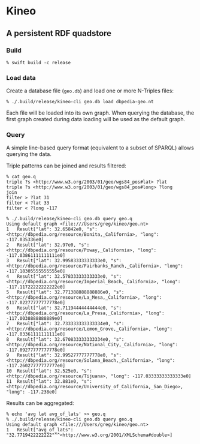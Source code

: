 # Kineo

## A persistent RDF quadstore

### Build

```
% swift build -c release
```

### Load data

Create a database file (`geo.db`) and load one or more N-Triples files:

```
% ./.build/release/kineo-cli geo.db load dbpedia-geo.nt
```

Each file will be loaded into its own graph. When querying the database, the
first graph created during data loading will be used as the default graph.

### Query

A simple line-based query format (equivalent to a subset of SPARQL) allows querying the data.

Triple patterns can be joined and results filtered:

```
% cat geo.q
triple ?s <http://www.w3.org/2003/01/geo/wgs84_pos#lat> ?lat
triple ?s <http://www.w3.org/2003/01/geo/wgs84_pos#long> ?long
join
filter > ?lat 31
filter < ?lat 33
filter < ?long -117

% ./.build/release/kineo-cli geo.db query geo.q
Using default graph <file:///Users/greg/kineo/geo.nt>
1	Result["lat": 32.65842e0, "s": <http://dbpedia.org/resource/Bonita,_California>, "long": -117.035336e0]
2	Result["lat": 32.97e0, "s": <http://dbpedia.org/resource/Poway,_California>, "long": -117.03861111111111e0]
3	Result["lat": 32.99583333333333e0, "s": <http://dbpedia.org/resource/Fairbanks_Ranch,_California>, "long": -117.18305555555555e0]
4	Result["lat": 32.57833333333333e0, "s": <http://dbpedia.org/resource/Imperial_Beach,_California>, "long": -117.11722222222222e0]
5	Result["lat": 32.771388888888886e0, "s": <http://dbpedia.org/resource/La_Mesa,_California>, "long": -117.02277777777778e0]
6	Result["lat": 32.71194444444444e0, "s": <http://dbpedia.org/resource/La_Presa,_California>, "long": -117.0038888888889e0]
7	Result["lat": 32.733333333333334e0, "s": <http://dbpedia.org/resource/Lemon_Grove,_California>, "long": -117.03361111111111e0]
8	Result["lat": 32.670833333333334e0, "s": <http://dbpedia.org/resource/National_City,_California>, "long": -117.09277777777778e0]
9	Result["lat": 32.99527777777778e0, "s": <http://dbpedia.org/resource/Solana_Beach,_California>, "long": -117.26027777777777e0]
10	Result["lat": 32.525e0, "s": <http://dbpedia.org/resource/Tijuana>, "long": -117.03333333333333e0]
11	Result["lat": 32.881e0, "s": <http://dbpedia.org/resource/University_of_California,_San_Diego>, "long": -117.238e0]
```

Results can be aggregated:

```
% echo 'avg lat avg_of_lats' >> geo.q
% ./.build/release/kineo-cli geo.db query geo.q
Using default graph <file:///Users/greg/kineo/geo.nt>
1	Result["avg_of_lats": "32.7719422222222"^^<http://www.w3.org/2001/XMLSchema#double>]
```

